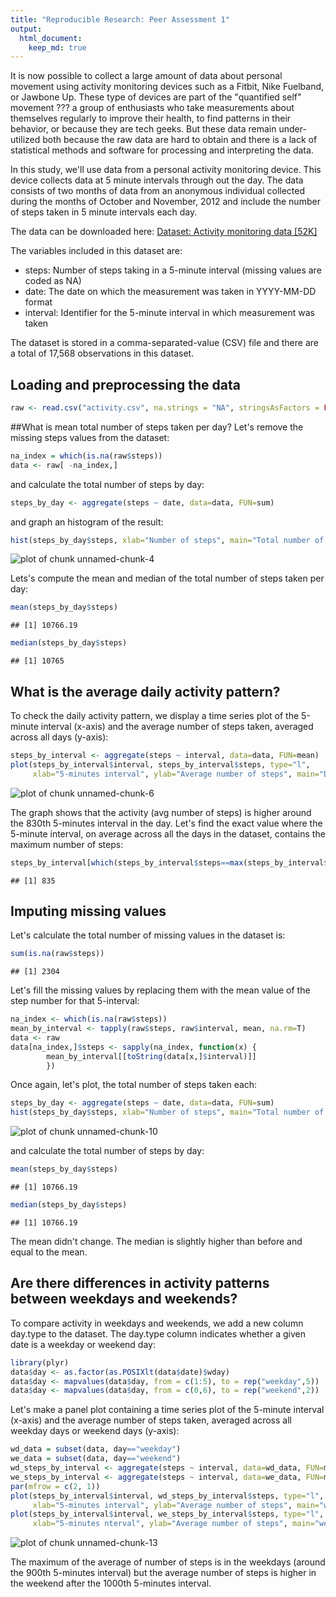 ```yaml
---
title: "Reproducible Research: Peer Assessment 1"
output:
  html_document:
    keep_md: true
---
```


It is now possible to collect a large amount of data about personal movement using activity monitoring devices such as a Fitbit, Nike Fuelband, or Jawbone Up. These type of devices are part of the "quantified self" movement ??? a group of enthusiasts who take measurements about themselves regularly to improve their health, to find patterns in their behavior, or because they are tech geeks. But these data remain under-utilized both because the raw data are hard to obtain and there is a lack of statistical methods and software for processing and interpreting the data.

In this study, we'll use data from a personal activity monitoring device. This device collects data at 5 minute intervals through out the day. The data consists of two months of data from an anonymous individual collected during the months of October and November, 2012 and include the number of steps taken in 5 minute intervals each day.

The data can be downloaded here: [Dataset: Activity monitoring data [52K]](https://d396qusza40orc.cloudfront.net/repdata%2Fdata%2Factivity.zip)

The variables included in this dataset are:

* steps: Number of steps taking in a 5-minute interval (missing values are coded as NA)
* date: The date on which the measurement was taken in YYYY-MM-DD format
* interval: Identifier for the 5-minute interval in which measurement was taken

The dataset is stored in a comma-separated-value (CSV) file and there are a total of 17,568 observations in this dataset.

## Loading and preprocessing the data

```r
raw <- read.csv("activity.csv", na.strings = "NA", stringsAsFactors = FALSE)
```

##What is mean total number of steps taken per day?
Let's remove the missing steps values from the dataset:

```r
na_index = which(is.na(raw$steps))
data <- raw[ -na_index,]
```

and calculate the total number of steps by day:

```r
steps_by_day <- aggregate(steps ~ date, data=data, FUN=sum)
```

and graph an histogram of the result:

```r
hist(steps_by_day$steps, xlab="Number of steps", main="Total number of steps by day")
```

![plot of chunk unnamed-chunk-4](figure/unnamed-chunk-4-1.png) 

Lets's compute the mean and median of the total number of steps taken per day:

```r
mean(steps_by_day$steps)
```

```
## [1] 10766.19
```

```r
median(steps_by_day$steps)
```

```
## [1] 10765
```

## What is the average daily activity pattern?

To check the daily activity pattern, we display a time series plot of the 5-minute interval (x-axis) and the average number of steps taken, averaged across all days (y-axis):

```r
steps_by_interval <- aggregate(steps ~ interval, data=data, FUN=mean)
plot(steps_by_interval$interval, steps_by_interval$steps, type="l",
     xlab="5-minutes interval", ylab="Average number of steps", main="Daily Activity")
```

![plot of chunk unnamed-chunk-6](figure/unnamed-chunk-6-1.png) 

The graph shows that the activity (avg number of steps) is higher around the 830th 5-minutes interval in the day.
Let's find the exact value where the 5-minute interval, on average across all the days in the dataset, contains the maximum number of steps:

```r
steps_by_interval[which(steps_by_interval$steps==max(steps_by_interval$steps)),]$interval
```

```
## [1] 835
```

## Imputing missing values

Let's calculate the total number of missing values in the dataset is:

```r
sum(is.na(raw$steps))
```

```
## [1] 2304
```

Let's fill the missing values by replacing them with the mean value of the step number for that 5-interval:

```r
na_index <- which(is.na(raw$steps))
mean_by_interval <- tapply(raw$steps, raw$interval, mean, na.rm=T)
data <- raw
data[na_index,]$steps <- sapply(na_index, function(x) {
        mean_by_interval[[toString(data[x,]$interval)]]
        })
```

Once again, let's plot, the total number of steps taken each:

```r
steps_by_day <- aggregate(steps ~ date, data=data, FUN=sum)
hist(steps_by_day$steps, xlab="Number of steps", main="Total number of steps by day")
```

![plot of chunk unnamed-chunk-10](figure/unnamed-chunk-10-1.png) 

and calculate the total number of steps by day:

```r
mean(steps_by_day$steps)
```

```
## [1] 10766.19
```

```r
median(steps_by_day$steps)
```

```
## [1] 10766.19
```

The mean didn't change. The median is slightly higher than before and equal to the mean.

## Are there differences in activity patterns between weekdays and weekends?

To compare activity in weekdays and weekends, we add a new column day.type to the dataset.
The day.type column indicates whether a given date is a weekday or weekend day:


```r
library(plyr)
data$day <- as.factor(as.POSIXlt(data$date)$wday)
data$day <- mapvalues(data$day, from = c(1:5), to = rep("weekday",5))
data$day <- mapvalues(data$day, from = c(0,6), to = rep("weekend",2))
```

Let's make a panel plot containing a time series plot of the 5-minute interval (x-axis) and the average number of steps taken, averaged across all weekday days or weekend days (y-axis):

```r
wd_data = subset(data, day=="weekday")
we_data = subset(data, day=="weekend")
wd_steps_by_interval <- aggregate(steps ~ interval, data=wd_data, FUN=mean)
we_steps_by_interval <- aggregate(steps ~ interval, data=we_data, FUN=mean)
par(mfrow = c(2, 1))
plot(steps_by_interval$interval, wd_steps_by_interval$steps, type="l", 
     xlab="5-minutes interval", ylab="Average number of steps", main="weekdays")
plot(steps_by_interval$interval, we_steps_by_interval$steps, type="l",
     xlab="5-minutes nterval", ylab="Average number of steps", main="weekend")
```

![plot of chunk unnamed-chunk-13](figure/unnamed-chunk-13-1.png) 

The maximum of the average of number of steps is in the weekdays (around the 900th 5-minutes interval) but the average number of steps is higher in the weekend after the 1000th 5-minutes interval.
